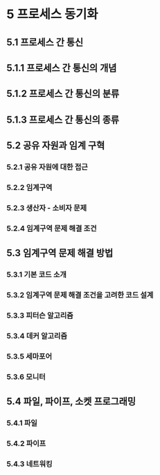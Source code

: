 # 5 프로세스 동기화

## 5.1 프로세스 간 통신

## 5.1.1 프로세스 간 통신의 개념

## 5.1.2 프로세스 간 통신의 분류

## 5.1.3 프로세스 간 통신의 종류

## 5.2 공유 자원과 임계 구혁

### 5.2.1 공유 자원에 대한 접근

### 5.2.2 임계구역

### 5.2.3 생산자 - 소비자 문제

### 5.2.4 임계구역 문제 해결 조건

## 5.3 임계구역 문제 해결 방법

### 5.3.1 기본 코드 소개

### 5.3.2 임계구역 문제 해결 조건을 고려한 코드 설계

### 5.3.3 피터슨 알고리즘

### 5.3.4 데커 알고리즘

### 5.3.5 세마포어

### 5.3.6 모니터

## 5.4 파일, 파이프, 소켓 프로그래밍

### 5.4.1 파일

### 5.4.2 파이프

### 5.4.3 네트워킹
